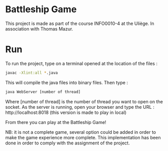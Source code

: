 # Battleship Game
This project is made as part of the course INFO0010-4 at the Uliège. In association with Thomas Mazur.

# Run
To run the project, type on a terminal opened at the location of the files : 
```bash
javac -Xlint:all *.java
```
This will compile the java files into binary files. Then type : 
```bash
java WebServer [number of thread]
```
Where [number of thread] is the number of thread you want to open on the socket.
As the server is running, open your browser and type the URL : http://localhost:8018 (this version is made to play in local)

From there you can play at the Battleship Game!

NB: it is not a complete game, several option could be added in order to make the game experience more complete. This implementation has been done in order to comply with the assignment of the project. 
